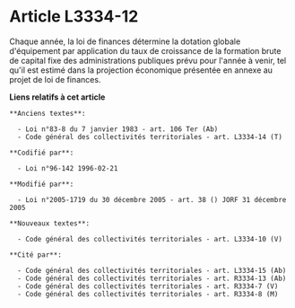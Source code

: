 # Article L3334-12

Chaque année, la loi de finances détermine la dotation globale d'équipement par application du taux de croissance de la
formation brute de capital fixe des administrations publiques prévu pour l'année à venir, tel qu'il est estimé dans la
projection économique présentée en annexe au projet de loi de finances.

**Liens relatifs à cet article**

	**Anciens textes**:

	  - Loi n°83-8 du 7 janvier 1983 - art. 106 Ter (Ab)
	  - Code général des collectivités territoriales - art. L3334-14 (T)

	**Codifié par**:

	  - Loi n°96-142 1996-02-21

	**Modifié par**:

	  - Loi n°2005-1719 du 30 décembre 2005 - art. 38 () JORF 31 décembre 2005

	**Nouveaux textes**:

	  - Code général des collectivités territoriales - art. L3334-10 (V)

	**Cité par**:

	  - Code général des collectivités territoriales - art. L3334-15 (Ab)
	  - Code général des collectivités territoriales - art. R3334-13 (Ab)
	  - Code général des collectivités territoriales - art. R3334-7 (V)
	  - Code général des collectivités territoriales - art. R3334-8 (M)

